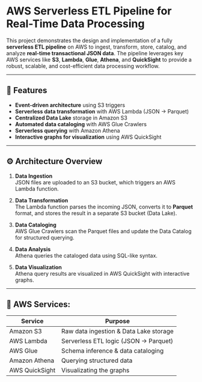 # AWS Serverless ETL Pipeline for Real-Time Data Processing

This project demonstrates the design and implementation of a fully **serverless ETL pipeline** on AWS to ingest, transform, store, catalog, and analyze **real-time transactional JSON data**. The pipeline leverages key AWS services like **S3**, **Lambda**, **Glue**, **Athena**, and **QuickSight** to provide a robust, scalable, and cost-efficient data processing workflow.

---

## 📌 Features

- **Event-driven architecture** using S3 triggers
- **Serverless data transformation** with AWS Lambda (JSON → Parquet)
- **Centralized Data Lake** storage in Amazon S3
- **Automated data cataloging** with AWS Glue Crawlers
- **Serverless querying** with Amazon Athena
- **Interactive graphs for visualization** using AWS QuickSight

---

## ⚙️ Architecture Overview

1. **Data Ingestion**  
   JSON files are uploaded to an S3 bucket, which triggers an AWS Lambda function.

2. **Data Transformation**  
   The Lambda function parses the incoming JSON, converts it to **Parquet** format, and stores the result in a separate S3 bucket (Data Lake).

3. **Data Cataloging**  
   AWS Glue Crawlers scan the Parquet files and update the Data Catalog for structured querying.

4. **Data Analysis**  
   Athena queries the cataloged data using SQL-like syntax.

5. **Data Visualization**  
   Athena query results are visualized in AWS QuickSight with interactive graphs.

---

## 🧰 AWS Services:

| Service        | Purpose                                    |
|----------------|--------------------------------------------|
| Amazon S3      | Raw data ingestion & Data Lake storage     |
| AWS Lambda     | Serverless ETL logic (JSON → Parquet)      |
| AWS Glue       | Schema inference & data cataloging         |
| Amazon Athena  | Querying structured data                   |
| AWS QuickSight | Visualizating the graphs            |
